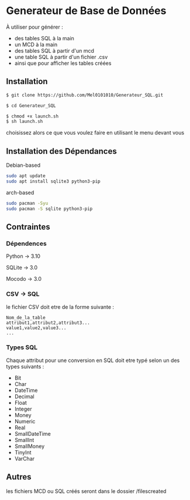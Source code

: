 # Generateur de Base de Données

À utiliser pour générer : 
-  des tables SQL  à la main
- un MCD à la main
- des tables SQL à partir d'un mcd 
- une table SQL à partir d'un fichier .csv
- ainsi que pour afficher les tables créées
## Installation 

```bash
$ git clone https://github.com/Mel0101010/Generateur_SQL.git
```

```bash
$ cd Generateur_SQL
```

```bash
$ chmod +x launch.sh
$ sh launch.sh
```

choisissez alors ce que vous voulez faire en utilisant le menu devant vous

## Installation des Dépendances

Debian-based
```bash
sudo apt update
sudo apt install sqlite3 python3-pip
```

arch-based
```bash
sudo pacman -Syu
sudo pacman -S sqlite python3-pip
```


## Contraintes

### Dépendences

Python -> 3.10

SQLite -> 3.0

Mocodo -> 3.0

###  CSV -> SQL

le fichier CSV doit etre de la forme suivante : 
```csv
Nom_de_la_table
attribut1,attribut2,attribut3...
value1,value2,value3...
...
```
### Types SQL 
Chaque attribut pour une conversion en SQL doit etre typé selon un des types suivants : 

- Bit 
- Char
-  DateTime
-  Decimal
-  Float
-  Integer
-  Money
-  Numeric
-  Real
-  SmallDateTime
-  SmallInt
-  SmallMoney
-  TinyInt
-  VarChar

## Autres

les fichiers MCD ou SQL créés seront dans le dossier /filescreated
